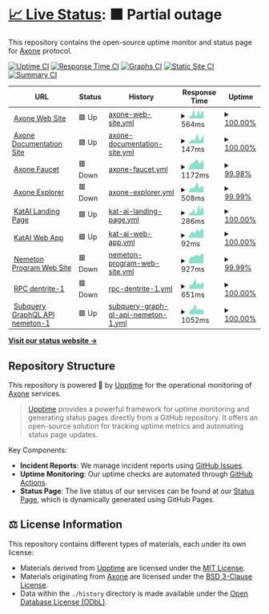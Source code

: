 # [📈 Live Status](https://status.axone.xyz): <!--live status--> **🟧 Partial outage**

This repository contains the open-source uptime monitor and status page for [Axone](https://axone.xyz) protocol.

[![Uptime CI](https://github.com/axone-protocol/status/workflows/Uptime%20CI/badge.svg)](https://github.com/axone-protocol/status/actions?query=workflow%3A%22Uptime+CI%22)
[![Response Time CI](https://github.com/axone-protocol/status/workflows/Response%20Time%20CI/badge.svg)](https://github.com/axone-protocol/status/actions?query=workflow%3A%22Response+Time+CI%22)
[![Graphs CI](https://github.com/axone-protocol/status/workflows/Graphs%20CI/badge.svg)](https://github.com/axone-protocol/status/actions?query=workflow%3A%22Graphs+CI%22)
[![Static Site CI](https://github.com/axone-protocol/status/workflows/Static%20Site%20CI/badge.svg)](https://github.com/axone-protocol/status/actions?query=workflow%3A%22Static+Site+CI%22)
[![Summary CI](https://github.com/axone-protocol/status/workflows/Summary%20CI/badge.svg)](https://github.com/axone-protocol/status/actions?query=workflow%3A%22Summary+CI%22)

<!--start: status pages-->
<!-- This summary is generated by Upptime (https://github.com/upptime/upptime) -->
<!-- Do not edit this manually, your changes will be overwritten -->
<!-- prettier-ignore -->
| URL | Status | History | Response Time | Uptime |
| --- | ------ | ------- | ------------- | ------ |
| <img alt="" src="https://icons.duckduckgo.com/ip3/axone.xyz.ico" height="13"> [Axone Web Site](https://axone.xyz) | 🟩 Up | [axone-web-site.yml](https://github.com/axone-protocol/status/commits/HEAD/history/axone-web-site.yml) | <details><summary><img alt="Response time graph" src="./graphs/axone-web-site/response-time-week.png" height="20"> 564ms</summary><br><a href="https://status.axone.xyz/history/axone-web-site"><img alt="Response time 285" src="https://img.shields.io/endpoint?url=https%3A%2F%2Fraw.githubusercontent.com%2Faxone-protocol%2Fstatus%2FHEAD%2Fapi%2Faxone-web-site%2Fresponse-time.json"></a><br><a href="https://status.axone.xyz/history/axone-web-site"><img alt="24-hour response time 723" src="https://img.shields.io/endpoint?url=https%3A%2F%2Fraw.githubusercontent.com%2Faxone-protocol%2Fstatus%2FHEAD%2Fapi%2Faxone-web-site%2Fresponse-time-day.json"></a><br><a href="https://status.axone.xyz/history/axone-web-site"><img alt="7-day response time 564" src="https://img.shields.io/endpoint?url=https%3A%2F%2Fraw.githubusercontent.com%2Faxone-protocol%2Fstatus%2FHEAD%2Fapi%2Faxone-web-site%2Fresponse-time-week.json"></a><br><a href="https://status.axone.xyz/history/axone-web-site"><img alt="30-day response time 592" src="https://img.shields.io/endpoint?url=https%3A%2F%2Fraw.githubusercontent.com%2Faxone-protocol%2Fstatus%2FHEAD%2Fapi%2Faxone-web-site%2Fresponse-time-month.json"></a><br><a href="https://status.axone.xyz/history/axone-web-site"><img alt="1-year response time 285" src="https://img.shields.io/endpoint?url=https%3A%2F%2Fraw.githubusercontent.com%2Faxone-protocol%2Fstatus%2FHEAD%2Fapi%2Faxone-web-site%2Fresponse-time-year.json"></a></details> | <details><summary><a href="https://status.axone.xyz/history/axone-web-site">100.00%</a></summary><a href="https://status.axone.xyz/history/axone-web-site"><img alt="All-time uptime 99.97%" src="https://img.shields.io/endpoint?url=https%3A%2F%2Fraw.githubusercontent.com%2Faxone-protocol%2Fstatus%2FHEAD%2Fapi%2Faxone-web-site%2Fuptime.json"></a><br><a href="https://status.axone.xyz/history/axone-web-site"><img alt="24-hour uptime 100.00%" src="https://img.shields.io/endpoint?url=https%3A%2F%2Fraw.githubusercontent.com%2Faxone-protocol%2Fstatus%2FHEAD%2Fapi%2Faxone-web-site%2Fuptime-day.json"></a><br><a href="https://status.axone.xyz/history/axone-web-site"><img alt="7-day uptime 100.00%" src="https://img.shields.io/endpoint?url=https%3A%2F%2Fraw.githubusercontent.com%2Faxone-protocol%2Fstatus%2FHEAD%2Fapi%2Faxone-web-site%2Fuptime-week.json"></a><br><a href="https://status.axone.xyz/history/axone-web-site"><img alt="30-day uptime 100.00%" src="https://img.shields.io/endpoint?url=https%3A%2F%2Fraw.githubusercontent.com%2Faxone-protocol%2Fstatus%2FHEAD%2Fapi%2Faxone-web-site%2Fuptime-month.json"></a><br><a href="https://status.axone.xyz/history/axone-web-site"><img alt="1-year uptime 99.97%" src="https://img.shields.io/endpoint?url=https%3A%2F%2Fraw.githubusercontent.com%2Faxone-protocol%2Fstatus%2FHEAD%2Fapi%2Faxone-web-site%2Fuptime-year.json"></a></details>
| <img alt="" src="https://icons.duckduckgo.com/ip3/docs.axone.xyz.ico" height="13"> [Axone Documentation Site](https://docs.axone.xyz) | 🟩 Up | [axone-documentation-site.yml](https://github.com/axone-protocol/status/commits/HEAD/history/axone-documentation-site.yml) | <details><summary><img alt="Response time graph" src="./graphs/axone-documentation-site/response-time-week.png" height="20"> 147ms</summary><br><a href="https://status.axone.xyz/history/axone-documentation-site"><img alt="Response time 203" src="https://img.shields.io/endpoint?url=https%3A%2F%2Fraw.githubusercontent.com%2Faxone-protocol%2Fstatus%2FHEAD%2Fapi%2Faxone-documentation-site%2Fresponse-time.json"></a><br><a href="https://status.axone.xyz/history/axone-documentation-site"><img alt="24-hour response time 263" src="https://img.shields.io/endpoint?url=https%3A%2F%2Fraw.githubusercontent.com%2Faxone-protocol%2Fstatus%2FHEAD%2Fapi%2Faxone-documentation-site%2Fresponse-time-day.json"></a><br><a href="https://status.axone.xyz/history/axone-documentation-site"><img alt="7-day response time 147" src="https://img.shields.io/endpoint?url=https%3A%2F%2Fraw.githubusercontent.com%2Faxone-protocol%2Fstatus%2FHEAD%2Fapi%2Faxone-documentation-site%2Fresponse-time-week.json"></a><br><a href="https://status.axone.xyz/history/axone-documentation-site"><img alt="30-day response time 208" src="https://img.shields.io/endpoint?url=https%3A%2F%2Fraw.githubusercontent.com%2Faxone-protocol%2Fstatus%2FHEAD%2Fapi%2Faxone-documentation-site%2Fresponse-time-month.json"></a><br><a href="https://status.axone.xyz/history/axone-documentation-site"><img alt="1-year response time 203" src="https://img.shields.io/endpoint?url=https%3A%2F%2Fraw.githubusercontent.com%2Faxone-protocol%2Fstatus%2FHEAD%2Fapi%2Faxone-documentation-site%2Fresponse-time-year.json"></a></details> | <details><summary><a href="https://status.axone.xyz/history/axone-documentation-site">100.00%</a></summary><a href="https://status.axone.xyz/history/axone-documentation-site"><img alt="All-time uptime 100.00%" src="https://img.shields.io/endpoint?url=https%3A%2F%2Fraw.githubusercontent.com%2Faxone-protocol%2Fstatus%2FHEAD%2Fapi%2Faxone-documentation-site%2Fuptime.json"></a><br><a href="https://status.axone.xyz/history/axone-documentation-site"><img alt="24-hour uptime 100.00%" src="https://img.shields.io/endpoint?url=https%3A%2F%2Fraw.githubusercontent.com%2Faxone-protocol%2Fstatus%2FHEAD%2Fapi%2Faxone-documentation-site%2Fuptime-day.json"></a><br><a href="https://status.axone.xyz/history/axone-documentation-site"><img alt="7-day uptime 100.00%" src="https://img.shields.io/endpoint?url=https%3A%2F%2Fraw.githubusercontent.com%2Faxone-protocol%2Fstatus%2FHEAD%2Fapi%2Faxone-documentation-site%2Fuptime-week.json"></a><br><a href="https://status.axone.xyz/history/axone-documentation-site"><img alt="30-day uptime 100.00%" src="https://img.shields.io/endpoint?url=https%3A%2F%2Fraw.githubusercontent.com%2Faxone-protocol%2Fstatus%2FHEAD%2Fapi%2Faxone-documentation-site%2Fuptime-month.json"></a><br><a href="https://status.axone.xyz/history/axone-documentation-site"><img alt="1-year uptime 100.00%" src="https://img.shields.io/endpoint?url=https%3A%2F%2Fraw.githubusercontent.com%2Faxone-protocol%2Fstatus%2FHEAD%2Fapi%2Faxone-documentation-site%2Fuptime-year.json"></a></details>
| <img alt="" src="https://icons.duckduckgo.com/ip3/faucet.okp4.network.ico" height="13"> [Axone Faucet](https://faucet.okp4.network) | 🟥 Down | [axone-faucet.yml](https://github.com/axone-protocol/status/commits/HEAD/history/axone-faucet.yml) | <details><summary><img alt="Response time graph" src="./graphs/axone-faucet/response-time-week.png" height="20"> 1172ms</summary><br><a href="https://status.axone.xyz/history/axone-faucet"><img alt="Response time 822" src="https://img.shields.io/endpoint?url=https%3A%2F%2Fraw.githubusercontent.com%2Faxone-protocol%2Fstatus%2FHEAD%2Fapi%2Faxone-faucet%2Fresponse-time.json"></a><br><a href="https://status.axone.xyz/history/axone-faucet"><img alt="24-hour response time 1438" src="https://img.shields.io/endpoint?url=https%3A%2F%2Fraw.githubusercontent.com%2Faxone-protocol%2Fstatus%2FHEAD%2Fapi%2Faxone-faucet%2Fresponse-time-day.json"></a><br><a href="https://status.axone.xyz/history/axone-faucet"><img alt="7-day response time 1172" src="https://img.shields.io/endpoint?url=https%3A%2F%2Fraw.githubusercontent.com%2Faxone-protocol%2Fstatus%2FHEAD%2Fapi%2Faxone-faucet%2Fresponse-time-week.json"></a><br><a href="https://status.axone.xyz/history/axone-faucet"><img alt="30-day response time 1130" src="https://img.shields.io/endpoint?url=https%3A%2F%2Fraw.githubusercontent.com%2Faxone-protocol%2Fstatus%2FHEAD%2Fapi%2Faxone-faucet%2Fresponse-time-month.json"></a><br><a href="https://status.axone.xyz/history/axone-faucet"><img alt="1-year response time 822" src="https://img.shields.io/endpoint?url=https%3A%2F%2Fraw.githubusercontent.com%2Faxone-protocol%2Fstatus%2FHEAD%2Fapi%2Faxone-faucet%2Fresponse-time-year.json"></a></details> | <details><summary><a href="https://status.axone.xyz/history/axone-faucet">99.98%</a></summary><a href="https://status.axone.xyz/history/axone-faucet"><img alt="All-time uptime 99.69%" src="https://img.shields.io/endpoint?url=https%3A%2F%2Fraw.githubusercontent.com%2Faxone-protocol%2Fstatus%2FHEAD%2Fapi%2Faxone-faucet%2Fuptime.json"></a><br><a href="https://status.axone.xyz/history/axone-faucet"><img alt="24-hour uptime 99.88%" src="https://img.shields.io/endpoint?url=https%3A%2F%2Fraw.githubusercontent.com%2Faxone-protocol%2Fstatus%2FHEAD%2Fapi%2Faxone-faucet%2Fuptime-day.json"></a><br><a href="https://status.axone.xyz/history/axone-faucet"><img alt="7-day uptime 99.98%" src="https://img.shields.io/endpoint?url=https%3A%2F%2Fraw.githubusercontent.com%2Faxone-protocol%2Fstatus%2FHEAD%2Fapi%2Faxone-faucet%2Fuptime-week.json"></a><br><a href="https://status.axone.xyz/history/axone-faucet"><img alt="30-day uptime 100.00%" src="https://img.shields.io/endpoint?url=https%3A%2F%2Fraw.githubusercontent.com%2Faxone-protocol%2Fstatus%2FHEAD%2Fapi%2Faxone-faucet%2Fuptime-month.json"></a><br><a href="https://status.axone.xyz/history/axone-faucet"><img alt="1-year uptime 99.69%" src="https://img.shields.io/endpoint?url=https%3A%2F%2Fraw.githubusercontent.com%2Faxone-protocol%2Fstatus%2FHEAD%2Fapi%2Faxone-faucet%2Fuptime-year.json"></a></details>
| <img alt="" src="https://icons.duckduckgo.com/ip3/explore.axone.xyz.ico" height="13"> [Axone Explorer](https://explore.axone.xyz) | 🟥 Down | [axone-explorer.yml](https://github.com/axone-protocol/status/commits/HEAD/history/axone-explorer.yml) | <details><summary><img alt="Response time graph" src="./graphs/axone-explorer/response-time-week.png" height="20"> 508ms</summary><br><a href="https://status.axone.xyz/history/axone-explorer"><img alt="Response time 618" src="https://img.shields.io/endpoint?url=https%3A%2F%2Fraw.githubusercontent.com%2Faxone-protocol%2Fstatus%2FHEAD%2Fapi%2Faxone-explorer%2Fresponse-time.json"></a><br><a href="https://status.axone.xyz/history/axone-explorer"><img alt="24-hour response time 547" src="https://img.shields.io/endpoint?url=https%3A%2F%2Fraw.githubusercontent.com%2Faxone-protocol%2Fstatus%2FHEAD%2Fapi%2Faxone-explorer%2Fresponse-time-day.json"></a><br><a href="https://status.axone.xyz/history/axone-explorer"><img alt="7-day response time 508" src="https://img.shields.io/endpoint?url=https%3A%2F%2Fraw.githubusercontent.com%2Faxone-protocol%2Fstatus%2FHEAD%2Fapi%2Faxone-explorer%2Fresponse-time-week.json"></a><br><a href="https://status.axone.xyz/history/axone-explorer"><img alt="30-day response time 466" src="https://img.shields.io/endpoint?url=https%3A%2F%2Fraw.githubusercontent.com%2Faxone-protocol%2Fstatus%2FHEAD%2Fapi%2Faxone-explorer%2Fresponse-time-month.json"></a><br><a href="https://status.axone.xyz/history/axone-explorer"><img alt="1-year response time 618" src="https://img.shields.io/endpoint?url=https%3A%2F%2Fraw.githubusercontent.com%2Faxone-protocol%2Fstatus%2FHEAD%2Fapi%2Faxone-explorer%2Fresponse-time-year.json"></a></details> | <details><summary><a href="https://status.axone.xyz/history/axone-explorer">99.99%</a></summary><a href="https://status.axone.xyz/history/axone-explorer"><img alt="All-time uptime 99.62%" src="https://img.shields.io/endpoint?url=https%3A%2F%2Fraw.githubusercontent.com%2Faxone-protocol%2Fstatus%2FHEAD%2Fapi%2Faxone-explorer%2Fuptime.json"></a><br><a href="https://status.axone.xyz/history/axone-explorer"><img alt="24-hour uptime 99.92%" src="https://img.shields.io/endpoint?url=https%3A%2F%2Fraw.githubusercontent.com%2Faxone-protocol%2Fstatus%2FHEAD%2Fapi%2Faxone-explorer%2Fuptime-day.json"></a><br><a href="https://status.axone.xyz/history/axone-explorer"><img alt="7-day uptime 99.99%" src="https://img.shields.io/endpoint?url=https%3A%2F%2Fraw.githubusercontent.com%2Faxone-protocol%2Fstatus%2FHEAD%2Fapi%2Faxone-explorer%2Fuptime-week.json"></a><br><a href="https://status.axone.xyz/history/axone-explorer"><img alt="30-day uptime 100.00%" src="https://img.shields.io/endpoint?url=https%3A%2F%2Fraw.githubusercontent.com%2Faxone-protocol%2Fstatus%2FHEAD%2Fapi%2Faxone-explorer%2Fuptime-month.json"></a><br><a href="https://status.axone.xyz/history/axone-explorer"><img alt="1-year uptime 99.62%" src="https://img.shields.io/endpoint?url=https%3A%2F%2Fraw.githubusercontent.com%2Faxone-protocol%2Fstatus%2FHEAD%2Fapi%2Faxone-explorer%2Fuptime-year.json"></a></details>
| <img alt="" src="https://icons.duckduckgo.com/ip3/katai.axone.xyz.ico" height="13"> [KatAI Landing Page](https://katai.axone.xyz) | 🟩 Up | [kat-ai-landing-page.yml](https://github.com/axone-protocol/status/commits/HEAD/history/kat-ai-landing-page.yml) | <details><summary><img alt="Response time graph" src="./graphs/kat-ai-landing-page/response-time-week.png" height="20"> 286ms</summary><br><a href="https://status.axone.xyz/history/kat-ai-landing-page"><img alt="Response time 273" src="https://img.shields.io/endpoint?url=https%3A%2F%2Fraw.githubusercontent.com%2Faxone-protocol%2Fstatus%2FHEAD%2Fapi%2Fkat-ai-landing-page%2Fresponse-time.json"></a><br><a href="https://status.axone.xyz/history/kat-ai-landing-page"><img alt="24-hour response time 337" src="https://img.shields.io/endpoint?url=https%3A%2F%2Fraw.githubusercontent.com%2Faxone-protocol%2Fstatus%2FHEAD%2Fapi%2Fkat-ai-landing-page%2Fresponse-time-day.json"></a><br><a href="https://status.axone.xyz/history/kat-ai-landing-page"><img alt="7-day response time 286" src="https://img.shields.io/endpoint?url=https%3A%2F%2Fraw.githubusercontent.com%2Faxone-protocol%2Fstatus%2FHEAD%2Fapi%2Fkat-ai-landing-page%2Fresponse-time-week.json"></a><br><a href="https://status.axone.xyz/history/kat-ai-landing-page"><img alt="30-day response time 273" src="https://img.shields.io/endpoint?url=https%3A%2F%2Fraw.githubusercontent.com%2Faxone-protocol%2Fstatus%2FHEAD%2Fapi%2Fkat-ai-landing-page%2Fresponse-time-month.json"></a><br><a href="https://status.axone.xyz/history/kat-ai-landing-page"><img alt="1-year response time 273" src="https://img.shields.io/endpoint?url=https%3A%2F%2Fraw.githubusercontent.com%2Faxone-protocol%2Fstatus%2FHEAD%2Fapi%2Fkat-ai-landing-page%2Fresponse-time-year.json"></a></details> | <details><summary><a href="https://status.axone.xyz/history/kat-ai-landing-page">100.00%</a></summary><a href="https://status.axone.xyz/history/kat-ai-landing-page"><img alt="All-time uptime 100.00%" src="https://img.shields.io/endpoint?url=https%3A%2F%2Fraw.githubusercontent.com%2Faxone-protocol%2Fstatus%2FHEAD%2Fapi%2Fkat-ai-landing-page%2Fuptime.json"></a><br><a href="https://status.axone.xyz/history/kat-ai-landing-page"><img alt="24-hour uptime 100.00%" src="https://img.shields.io/endpoint?url=https%3A%2F%2Fraw.githubusercontent.com%2Faxone-protocol%2Fstatus%2FHEAD%2Fapi%2Fkat-ai-landing-page%2Fuptime-day.json"></a><br><a href="https://status.axone.xyz/history/kat-ai-landing-page"><img alt="7-day uptime 100.00%" src="https://img.shields.io/endpoint?url=https%3A%2F%2Fraw.githubusercontent.com%2Faxone-protocol%2Fstatus%2FHEAD%2Fapi%2Fkat-ai-landing-page%2Fuptime-week.json"></a><br><a href="https://status.axone.xyz/history/kat-ai-landing-page"><img alt="30-day uptime 100.00%" src="https://img.shields.io/endpoint?url=https%3A%2F%2Fraw.githubusercontent.com%2Faxone-protocol%2Fstatus%2FHEAD%2Fapi%2Fkat-ai-landing-page%2Fuptime-month.json"></a><br><a href="https://status.axone.xyz/history/kat-ai-landing-page"><img alt="1-year uptime 100.00%" src="https://img.shields.io/endpoint?url=https%3A%2F%2Fraw.githubusercontent.com%2Faxone-protocol%2Fstatus%2FHEAD%2Fapi%2Fkat-ai-landing-page%2Fuptime-year.json"></a></details>
| <img alt="" src="https://icons.duckduckgo.com/ip3/play.katai.axone.xyz.ico" height="13"> [KatAI Web App](https://play.katai.axone.xyz) | 🟩 Up | [kat-ai-web-app.yml](https://github.com/axone-protocol/status/commits/HEAD/history/kat-ai-web-app.yml) | <details><summary><img alt="Response time graph" src="./graphs/kat-ai-web-app/response-time-week.png" height="20"> 92ms</summary><br><a href="https://status.axone.xyz/history/kat-ai-web-app"><img alt="Response time 102" src="https://img.shields.io/endpoint?url=https%3A%2F%2Fraw.githubusercontent.com%2Faxone-protocol%2Fstatus%2FHEAD%2Fapi%2Fkat-ai-web-app%2Fresponse-time.json"></a><br><a href="https://status.axone.xyz/history/kat-ai-web-app"><img alt="24-hour response time 111" src="https://img.shields.io/endpoint?url=https%3A%2F%2Fraw.githubusercontent.com%2Faxone-protocol%2Fstatus%2FHEAD%2Fapi%2Fkat-ai-web-app%2Fresponse-time-day.json"></a><br><a href="https://status.axone.xyz/history/kat-ai-web-app"><img alt="7-day response time 92" src="https://img.shields.io/endpoint?url=https%3A%2F%2Fraw.githubusercontent.com%2Faxone-protocol%2Fstatus%2FHEAD%2Fapi%2Fkat-ai-web-app%2Fresponse-time-week.json"></a><br><a href="https://status.axone.xyz/history/kat-ai-web-app"><img alt="30-day response time 102" src="https://img.shields.io/endpoint?url=https%3A%2F%2Fraw.githubusercontent.com%2Faxone-protocol%2Fstatus%2FHEAD%2Fapi%2Fkat-ai-web-app%2Fresponse-time-month.json"></a><br><a href="https://status.axone.xyz/history/kat-ai-web-app"><img alt="1-year response time 102" src="https://img.shields.io/endpoint?url=https%3A%2F%2Fraw.githubusercontent.com%2Faxone-protocol%2Fstatus%2FHEAD%2Fapi%2Fkat-ai-web-app%2Fresponse-time-year.json"></a></details> | <details><summary><a href="https://status.axone.xyz/history/kat-ai-web-app">100.00%</a></summary><a href="https://status.axone.xyz/history/kat-ai-web-app"><img alt="All-time uptime 100.00%" src="https://img.shields.io/endpoint?url=https%3A%2F%2Fraw.githubusercontent.com%2Faxone-protocol%2Fstatus%2FHEAD%2Fapi%2Fkat-ai-web-app%2Fuptime.json"></a><br><a href="https://status.axone.xyz/history/kat-ai-web-app"><img alt="24-hour uptime 100.00%" src="https://img.shields.io/endpoint?url=https%3A%2F%2Fraw.githubusercontent.com%2Faxone-protocol%2Fstatus%2FHEAD%2Fapi%2Fkat-ai-web-app%2Fuptime-day.json"></a><br><a href="https://status.axone.xyz/history/kat-ai-web-app"><img alt="7-day uptime 100.00%" src="https://img.shields.io/endpoint?url=https%3A%2F%2Fraw.githubusercontent.com%2Faxone-protocol%2Fstatus%2FHEAD%2Fapi%2Fkat-ai-web-app%2Fuptime-week.json"></a><br><a href="https://status.axone.xyz/history/kat-ai-web-app"><img alt="30-day uptime 100.00%" src="https://img.shields.io/endpoint?url=https%3A%2F%2Fraw.githubusercontent.com%2Faxone-protocol%2Fstatus%2FHEAD%2Fapi%2Fkat-ai-web-app%2Fuptime-month.json"></a><br><a href="https://status.axone.xyz/history/kat-ai-web-app"><img alt="1-year uptime 100.00%" src="https://img.shields.io/endpoint?url=https%3A%2F%2Fraw.githubusercontent.com%2Faxone-protocol%2Fstatus%2FHEAD%2Fapi%2Fkat-ai-web-app%2Fuptime-year.json"></a></details>
| <img alt="" src="https://icons.duckduckgo.com/ip3/nemeton.okp4.network.ico" height="13"> [Nemeton Program Web Site](https://nemeton.okp4.network) | 🟥 Down | [nemeton-program-web-site.yml](https://github.com/axone-protocol/status/commits/HEAD/history/nemeton-program-web-site.yml) | <details><summary><img alt="Response time graph" src="./graphs/nemeton-program-web-site/response-time-week.png" height="20"> 927ms</summary><br><a href="https://status.axone.xyz/history/nemeton-program-web-site"><img alt="Response time 918" src="https://img.shields.io/endpoint?url=https%3A%2F%2Fraw.githubusercontent.com%2Faxone-protocol%2Fstatus%2FHEAD%2Fapi%2Fnemeton-program-web-site%2Fresponse-time.json"></a><br><a href="https://status.axone.xyz/history/nemeton-program-web-site"><img alt="24-hour response time 1182" src="https://img.shields.io/endpoint?url=https%3A%2F%2Fraw.githubusercontent.com%2Faxone-protocol%2Fstatus%2FHEAD%2Fapi%2Fnemeton-program-web-site%2Fresponse-time-day.json"></a><br><a href="https://status.axone.xyz/history/nemeton-program-web-site"><img alt="7-day response time 927" src="https://img.shields.io/endpoint?url=https%3A%2F%2Fraw.githubusercontent.com%2Faxone-protocol%2Fstatus%2FHEAD%2Fapi%2Fnemeton-program-web-site%2Fresponse-time-week.json"></a><br><a href="https://status.axone.xyz/history/nemeton-program-web-site"><img alt="30-day response time 855" src="https://img.shields.io/endpoint?url=https%3A%2F%2Fraw.githubusercontent.com%2Faxone-protocol%2Fstatus%2FHEAD%2Fapi%2Fnemeton-program-web-site%2Fresponse-time-month.json"></a><br><a href="https://status.axone.xyz/history/nemeton-program-web-site"><img alt="1-year response time 936" src="https://img.shields.io/endpoint?url=https%3A%2F%2Fraw.githubusercontent.com%2Faxone-protocol%2Fstatus%2FHEAD%2Fapi%2Fnemeton-program-web-site%2Fresponse-time-year.json"></a></details> | <details><summary><a href="https://status.axone.xyz/history/nemeton-program-web-site">99.99%</a></summary><a href="https://status.axone.xyz/history/nemeton-program-web-site"><img alt="All-time uptime 99.39%" src="https://img.shields.io/endpoint?url=https%3A%2F%2Fraw.githubusercontent.com%2Faxone-protocol%2Fstatus%2FHEAD%2Fapi%2Fnemeton-program-web-site%2Fuptime.json"></a><br><a href="https://status.axone.xyz/history/nemeton-program-web-site"><img alt="24-hour uptime 99.95%" src="https://img.shields.io/endpoint?url=https%3A%2F%2Fraw.githubusercontent.com%2Faxone-protocol%2Fstatus%2FHEAD%2Fapi%2Fnemeton-program-web-site%2Fuptime-day.json"></a><br><a href="https://status.axone.xyz/history/nemeton-program-web-site"><img alt="7-day uptime 99.99%" src="https://img.shields.io/endpoint?url=https%3A%2F%2Fraw.githubusercontent.com%2Faxone-protocol%2Fstatus%2FHEAD%2Fapi%2Fnemeton-program-web-site%2Fuptime-week.json"></a><br><a href="https://status.axone.xyz/history/nemeton-program-web-site"><img alt="30-day uptime 100.00%" src="https://img.shields.io/endpoint?url=https%3A%2F%2Fraw.githubusercontent.com%2Faxone-protocol%2Fstatus%2FHEAD%2Fapi%2Fnemeton-program-web-site%2Fuptime-month.json"></a><br><a href="https://status.axone.xyz/history/nemeton-program-web-site"><img alt="1-year uptime 99.35%" src="https://img.shields.io/endpoint?url=https%3A%2F%2Fraw.githubusercontent.com%2Faxone-protocol%2Fstatus%2FHEAD%2Fapi%2Fnemeton-program-web-site%2Fuptime-year.json"></a></details>
| <img alt="" src="https://icons.duckduckgo.com/ip3/api.dentrite.axone.xyz.ico" height="13"> [RPC dentrite-1](https://api.dentrite.axone.xyz/cosmos/base/tendermint/v1beta1/blocks/latest) | 🟥 Down | [rpc-dentrite-1.yml](https://github.com/axone-protocol/status/commits/HEAD/history/rpc-dentrite-1.yml) | <details><summary><img alt="Response time graph" src="./graphs/rpc-dentrite-1/response-time-week.png" height="20"> 651ms</summary><br><a href="https://status.axone.xyz/history/rpc-dentrite-1"><img alt="Response time 568" src="https://img.shields.io/endpoint?url=https%3A%2F%2Fraw.githubusercontent.com%2Faxone-protocol%2Fstatus%2FHEAD%2Fapi%2Frpc-dentrite-1%2Fresponse-time.json"></a><br><a href="https://status.axone.xyz/history/rpc-dentrite-1"><img alt="24-hour response time 738" src="https://img.shields.io/endpoint?url=https%3A%2F%2Fraw.githubusercontent.com%2Faxone-protocol%2Fstatus%2FHEAD%2Fapi%2Frpc-dentrite-1%2Fresponse-time-day.json"></a><br><a href="https://status.axone.xyz/history/rpc-dentrite-1"><img alt="7-day response time 651" src="https://img.shields.io/endpoint?url=https%3A%2F%2Fraw.githubusercontent.com%2Faxone-protocol%2Fstatus%2FHEAD%2Fapi%2Frpc-dentrite-1%2Fresponse-time-week.json"></a><br><a href="https://status.axone.xyz/history/rpc-dentrite-1"><img alt="30-day response time 595" src="https://img.shields.io/endpoint?url=https%3A%2F%2Fraw.githubusercontent.com%2Faxone-protocol%2Fstatus%2FHEAD%2Fapi%2Frpc-dentrite-1%2Fresponse-time-month.json"></a><br><a href="https://status.axone.xyz/history/rpc-dentrite-1"><img alt="1-year response time 568" src="https://img.shields.io/endpoint?url=https%3A%2F%2Fraw.githubusercontent.com%2Faxone-protocol%2Fstatus%2FHEAD%2Fapi%2Frpc-dentrite-1%2Fresponse-time-year.json"></a></details> | <details><summary><a href="https://status.axone.xyz/history/rpc-dentrite-1">100.00%</a></summary><a href="https://status.axone.xyz/history/rpc-dentrite-1"><img alt="All-time uptime 100.00%" src="https://img.shields.io/endpoint?url=https%3A%2F%2Fraw.githubusercontent.com%2Faxone-protocol%2Fstatus%2FHEAD%2Fapi%2Frpc-dentrite-1%2Fuptime.json"></a><br><a href="https://status.axone.xyz/history/rpc-dentrite-1"><img alt="24-hour uptime 99.99%" src="https://img.shields.io/endpoint?url=https%3A%2F%2Fraw.githubusercontent.com%2Faxone-protocol%2Fstatus%2FHEAD%2Fapi%2Frpc-dentrite-1%2Fuptime-day.json"></a><br><a href="https://status.axone.xyz/history/rpc-dentrite-1"><img alt="7-day uptime 100.00%" src="https://img.shields.io/endpoint?url=https%3A%2F%2Fraw.githubusercontent.com%2Faxone-protocol%2Fstatus%2FHEAD%2Fapi%2Frpc-dentrite-1%2Fuptime-week.json"></a><br><a href="https://status.axone.xyz/history/rpc-dentrite-1"><img alt="30-day uptime 100.00%" src="https://img.shields.io/endpoint?url=https%3A%2F%2Fraw.githubusercontent.com%2Faxone-protocol%2Fstatus%2FHEAD%2Fapi%2Frpc-dentrite-1%2Fuptime-month.json"></a><br><a href="https://status.axone.xyz/history/rpc-dentrite-1"><img alt="1-year uptime 100.00%" src="https://img.shields.io/endpoint?url=https%3A%2F%2Fraw.githubusercontent.com%2Faxone-protocol%2Fstatus%2FHEAD%2Fapi%2Frpc-dentrite-1%2Fuptime-year.json"></a></details>
| <img alt="" src="https://icons.duckduckgo.com/ip3/api.subquery.network.ico" height="13"> [Subquery GraphQL API nemeton-1](https://api.subquery.network/sq/okp4/nemeton-1) | 🟩 Up | [subquery-graph-ql-api-nemeton-1.yml](https://github.com/axone-protocol/status/commits/HEAD/history/subquery-graph-ql-api-nemeton-1.yml) | <details><summary><img alt="Response time graph" src="./graphs/subquery-graph-ql-api-nemeton-1/response-time-week.png" height="20"> 1052ms</summary><br><a href="https://status.axone.xyz/history/subquery-graph-ql-api-nemeton-1"><img alt="Response time 916" src="https://img.shields.io/endpoint?url=https%3A%2F%2Fraw.githubusercontent.com%2Faxone-protocol%2Fstatus%2FHEAD%2Fapi%2Fsubquery-graph-ql-api-nemeton-1%2Fresponse-time.json"></a><br><a href="https://status.axone.xyz/history/subquery-graph-ql-api-nemeton-1"><img alt="24-hour response time 791" src="https://img.shields.io/endpoint?url=https%3A%2F%2Fraw.githubusercontent.com%2Faxone-protocol%2Fstatus%2FHEAD%2Fapi%2Fsubquery-graph-ql-api-nemeton-1%2Fresponse-time-day.json"></a><br><a href="https://status.axone.xyz/history/subquery-graph-ql-api-nemeton-1"><img alt="7-day response time 1052" src="https://img.shields.io/endpoint?url=https%3A%2F%2Fraw.githubusercontent.com%2Faxone-protocol%2Fstatus%2FHEAD%2Fapi%2Fsubquery-graph-ql-api-nemeton-1%2Fresponse-time-week.json"></a><br><a href="https://status.axone.xyz/history/subquery-graph-ql-api-nemeton-1"><img alt="30-day response time 997" src="https://img.shields.io/endpoint?url=https%3A%2F%2Fraw.githubusercontent.com%2Faxone-protocol%2Fstatus%2FHEAD%2Fapi%2Fsubquery-graph-ql-api-nemeton-1%2Fresponse-time-month.json"></a><br><a href="https://status.axone.xyz/history/subquery-graph-ql-api-nemeton-1"><img alt="1-year response time 916" src="https://img.shields.io/endpoint?url=https%3A%2F%2Fraw.githubusercontent.com%2Faxone-protocol%2Fstatus%2FHEAD%2Fapi%2Fsubquery-graph-ql-api-nemeton-1%2Fresponse-time-year.json"></a></details> | <details><summary><a href="https://status.axone.xyz/history/subquery-graph-ql-api-nemeton-1">100.00%</a></summary><a href="https://status.axone.xyz/history/subquery-graph-ql-api-nemeton-1"><img alt="All-time uptime 97.87%" src="https://img.shields.io/endpoint?url=https%3A%2F%2Fraw.githubusercontent.com%2Faxone-protocol%2Fstatus%2FHEAD%2Fapi%2Fsubquery-graph-ql-api-nemeton-1%2Fuptime.json"></a><br><a href="https://status.axone.xyz/history/subquery-graph-ql-api-nemeton-1"><img alt="24-hour uptime 100.00%" src="https://img.shields.io/endpoint?url=https%3A%2F%2Fraw.githubusercontent.com%2Faxone-protocol%2Fstatus%2FHEAD%2Fapi%2Fsubquery-graph-ql-api-nemeton-1%2Fuptime-day.json"></a><br><a href="https://status.axone.xyz/history/subquery-graph-ql-api-nemeton-1"><img alt="7-day uptime 100.00%" src="https://img.shields.io/endpoint?url=https%3A%2F%2Fraw.githubusercontent.com%2Faxone-protocol%2Fstatus%2FHEAD%2Fapi%2Fsubquery-graph-ql-api-nemeton-1%2Fuptime-week.json"></a><br><a href="https://status.axone.xyz/history/subquery-graph-ql-api-nemeton-1"><img alt="30-day uptime 93.11%" src="https://img.shields.io/endpoint?url=https%3A%2F%2Fraw.githubusercontent.com%2Faxone-protocol%2Fstatus%2FHEAD%2Fapi%2Fsubquery-graph-ql-api-nemeton-1%2Fuptime-month.json"></a><br><a href="https://status.axone.xyz/history/subquery-graph-ql-api-nemeton-1"><img alt="1-year uptime 97.87%" src="https://img.shields.io/endpoint?url=https%3A%2F%2Fraw.githubusercontent.com%2Faxone-protocol%2Fstatus%2FHEAD%2Fapi%2Fsubquery-graph-ql-api-nemeton-1%2Fuptime-year.json"></a></details>

<!--end: status pages-->

[**Visit our status website →**](https://status.axone.xyz)

## Repository Structure

This repository is powered 💪 by [Upptime](https://github.com/upptime/upptime) for the operational monitoring of [Axone](https://axone.xyz) services.

> [Upptime](https://upptime.js.org) provides a powerful framework for uptime monitoring and generating status pages directly from a GitHub repository. It offers an open-source solution for tracking uptime metrics and automating status page updates.

Key Components:

- **Incident Reports**: We manage incident reports using [GitHub Issues](https://github.com/axone-protocol/status/issues).
- **Uptime Monitoring**: Our uptime checks are automated through [GitHub Actions](https://github.com/axone-protocol/status/actions).
- **Status Page**: The live status of our services can be found at our [Status Page](https://status.axone.xyz), which is dynamically generated using GitHub Pages.

## ⚖️ License Information

This repository contains different types of materials, each under its own license:

- Materials derived from [Upptime](https://github.com/upptime/upptime) are licensed under the [MIT License](./LICENSE-UPPTIME).
- Materials originating from [Axone](https://axone.xyz) are licensed under the [BSD 3-Clause License](./LICENSE).
- Data within the `./history` directory is made available under the [Open Database License (ODbL)](./LICENSE-DATA).
